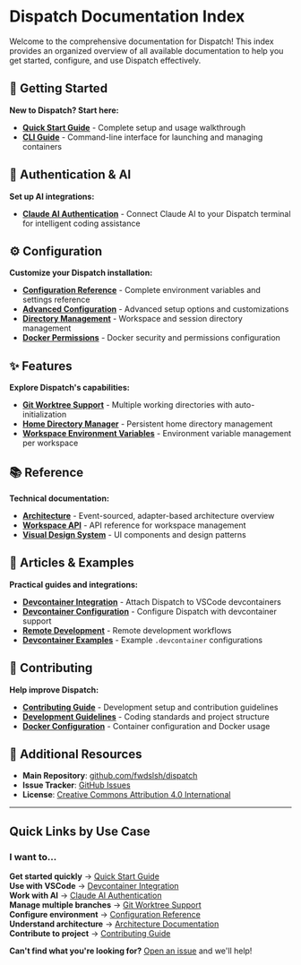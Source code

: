 # Dispatch Documentation Index

Welcome to the comprehensive documentation for Dispatch! This index provides an organized overview of all available documentation to help you get started, configure, and use Dispatch effectively.

## 🚀 Getting Started

**New to Dispatch? Start here:**
- [**Quick Start Guide**](quickstart.md) - Complete setup and usage walkthrough
- [**CLI Guide**](cli-guide.md) - Command-line interface for launching and managing containers

## 🔐 Authentication & AI

**Set up AI integrations:**
- [**Claude AI Authentication**](claude-authentication.md) - Connect Claude AI to your Dispatch terminal for intelligent coding assistance

## ⚙️ Configuration

**Customize your Dispatch installation:**
- [**Configuration Reference**](configuration/configuration-reference.md) - Complete environment variables and settings reference
- [**Advanced Configuration**](configuration/advanced-configuration.md) - Advanced setup options and customizations
- [**Directory Management**](configuration/directories.md) - Workspace and session directory management
- [**Docker Permissions**](configuration/docker-permissions.md) - Docker security and permissions configuration

## ✨ Features

**Explore Dispatch's capabilities:**
- [**Git Worktree Support**](features/git-worktrees.md) - Multiple working directories with auto-initialization
- [**Home Directory Manager**](features/home-directory-manager.md) - Persistent home directory management
- [**Workspace Environment Variables**](features/workspace-env.md) - Environment variable management per workspace

## 📚 Reference

**Technical documentation:**
- [**Architecture**](reference/architecture.md) - Event-sourced, adapter-based architecture overview
- [**Workspace API**](reference/workspace-api.md) - API reference for workspace management
- [**Visual Design System**](reference/visual-design-system.md) - UI components and design patterns

## 📝 Articles & Examples

**Practical guides and integrations:**
- [**Devcontainer Integration**](articles/dispatch-devcontainer-attach.md) - Attach Dispatch to VSCode devcontainers
- [**Devcontainer Configuration**](articles/dispatch-devcontainer-config.md) - Configure Dispatch with devcontainer support
- [**Remote Development**](articles/dispatch-devcontainer-remote.md) - Remote development workflows
- [**Devcontainer Examples**](articles/examples/devcontainer/README.md) - Example `.devcontainer` configurations

## 🤝 Contributing

**Help improve Dispatch:**
- [**Contributing Guide**](../CONTRIBUTING.md) - Development setup and contribution guidelines
- [**Development Guidelines**](../AGENTS.md) - Coding standards and project structure
- [**Docker Configuration**](../docker/README.md) - Container configuration and Docker usage

## 📖 Additional Resources

- **Main Repository**: [github.com/fwdslsh/dispatch](https://github.com/fwdslsh/dispatch)
- **Issue Tracker**: [GitHub Issues](https://github.com/fwdslsh/dispatch/issues)
- **License**: [Creative Commons Attribution 4.0 International](../LICENSE)

---

## Quick Links by Use Case

### I want to...

**Get started quickly** → [Quick Start Guide](quickstart.md)  
**Use with VSCode** → [Devcontainer Integration](articles/dispatch-devcontainer-attach.md)  
**Work with AI** → [Claude AI Authentication](claude-authentication.md)  
**Manage multiple branches** → [Git Worktree Support](features/git-worktrees.md)  
**Configure environment** → [Configuration Reference](configuration/configuration-reference.md)  
**Understand architecture** → [Architecture Documentation](reference/architecture.md)  
**Contribute to project** → [Contributing Guide](../CONTRIBUTING.md)  

**Can't find what you're looking for?** [Open an issue](https://github.com/fwdslsh/dispatch/issues) and we'll help!